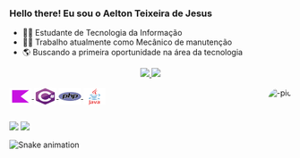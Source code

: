   ### Hello there! Eu sou o Aelton Teixeira de Jesus
  
- 👨‍🎓 Estudante de Tecnologia da Informação
- 👨‍🏭 Trabalho atualmente como Mecânico de manutenção
- 🌎 Buscando a primeira oportunidade na área da tecnologia

<div align="center">
  <a href="https://github.com/TomJesus">
  <img height="180em" src="https://github-readme-stats.vercel.app/api?username=TomJesus&show_icons=true&theme=radical&include_all_commits=true&count_private=true"/>
  <img height="180em" src="https://github-readme-stats.vercel.app/api/top-langs/?username=TomJesus&layout=compact&langs_count=7&theme=radical"/>
    
</div>
  
<div style="display: inline_block"><br>
 
  <img align="center" alt="Tom-Kotlin" height="30" width="40" src="https://raw.githubusercontent.com/devicons/devicon/master/icons/kotlin/kotlin-plain.svg">
  <img align="center" alt="Tom-Csharp" height="30" width="40" src="https://raw.githubusercontent.com/devicons/devicon/master/icons/csharp/csharp-original.svg">
  <img align="center" alt="Tom-Php" height="30" width="40" src="https://github.com/devicons/devicon/blob/master/icons/php/php-original.svg">
  <img align="center" alt="Tom-Java" height="30" width="40" src="https://github.com/devicons/devicon/blob/master/icons/java/java-original-wordmark.svg">
  <img align="right" alt="-pic" height="200" style="border-radius:50px;" src="https://c.tenor.com/e8aElio9JQAAAAAi/mario-walking">
  
</div>
  
  ##
 
<div> 
 
  <a href = "mailto:aeltontj@gmail.com"><img src="https://img.shields.io/badge/Gmail-D14836?style=for-the-badge&logo=gmail&logoColor=white"></a>
  <a href="https://www.linkedin.com/in/aelton-teixeira-6b9423169" target="_blank"><img src="https://img.shields.io/badge/-LinkedIn-%230077B5?style=for-the-badge&logo=linkedin&logoColor=white" target="_blank"></a> 
 
  ![Snake animation](https://github.com/TomJesus/TomJesus/blob/output/github-contribution-grid-snake.svg)
 
</div>

